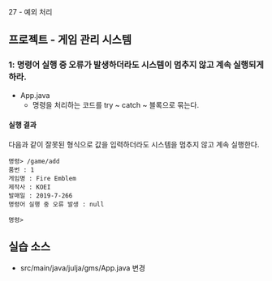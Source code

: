 27 - 예외 처리

## 프로젝트 - 게임 관리 시스템  

### 1: 명령어 실행 중 오류가 발생하더라도 시스템이 멈추지 않고 계속 실행되게 하라.

- App.java
    - 명령을 처리하는 코드를 try ~ catch ~ 블록으로 묶는다.

#### 실행 결과

다음과 같이 잘못된 형식으로 값을 입력하더라도 시스템을 멈추지 않고 계속 실행한다.
```
명령> /game/add
품번 : 1
게임명 : Fire Emblem 
제작사 : KOEI
발매일 : 2019-7-266
명령어 실행 중 오류 발생 : null

명령> 
```

## 실습 소스

- src/main/java/julja/gms/App.java 변경